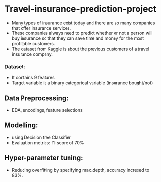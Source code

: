 # Travel-insurance-prediction-project
* Many types of insurance exist today and there are so many companies that offer insurance services.
 * These companies always need to predict whether or not a person will buy insurance so that they can save time and money for the most profitable customers.
* The dataset from Kaggle is about the previous customers of a travel insurance company.

### Dataset:
* It contains 9 features
* Target variable is a binary categorical variable (insurance bought/not)

## Data Preprocessing:
* EDA, encodings, feature selections

## Modelling:
* using Decision tree Classifier
* Evaluation metrics: f1-score of 70%

## Hyper-parameter tuning:
* Reducing overfitting by specifying max_depth, accuracy incresed to 83%.
